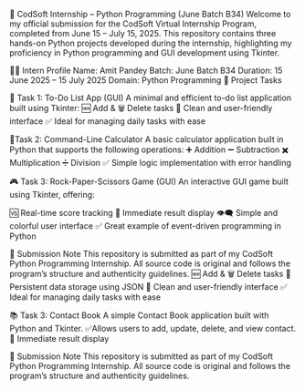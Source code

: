 🚀 CodSoft Internship – Python Programming (June Batch B34)
Welcome to my official submission for the CodSoft Virtual Internship Program, completed from June 15 – July 15, 2025. This repository contains three hands-on Python projects developed during the internship, highlighting my proficiency in Python programming and GUI development using Tkinter.

👨‍💻 Intern Profile
Name: Amit Pandey
Batch: June Batch B34
Duration: 15 June 2025 – 15 July 2025
Domain: Python Programming
📁 Project Tasks

📝 Task 1: To-Do List App (GUI)
A minimal and efficient to-do list application built using Tkinter:
🆕 Add & 🗑️ Delete tasks
🎨 Clean and user-friendly interface
✅ Ideal for managing daily tasks with ease

🧮Task 2: Command-Line Calculator
A basic calculator application built in Python that supports the following operations:
➕ Addition
➖ Subtraction
✖️ Multiplication
➗ Division
✅ Simple logic implementation with error handling

🎮 Task 3: Rock-Paper-Scissors Game (GUI)
An interactive GUI game built using Tkinter, offering:

🆚 Real-time score tracking
🧠 Immediate result display
👁️‍🗨️ Simple and colorful user interface
✅ Great example of event-driven programming in Python

📌 Submission Note
This repository is submitted as part of my CodSoft Python Programming Internship. All source code is original and follows the program’s structure and authenticity guidelines.
🆕 Add & 🗑️ Delete tasks
💾 Persistent data storage using JSON
🎨 Clean and user-friendly interface
✅ Ideal for managing daily tasks with ease

📚 Task 3: Contact Book
A simple Contact Book application built with Python and Tkinter. 
✅Allows users to add, update, delete, and view contact.
🧠 Immediate result display

📌 Submission Note
This repository is submitted as part of my CodSoft Python Programming Internship. All source code is original and follows the program’s structure and authenticity guidelines.
